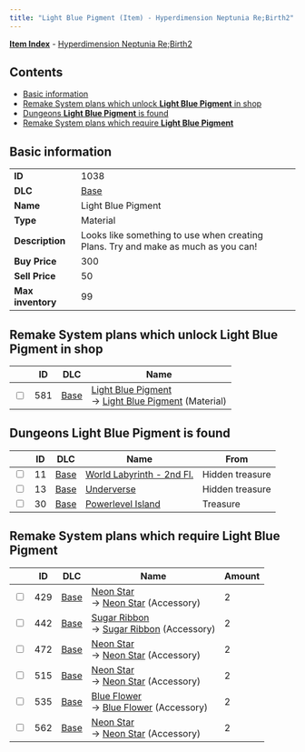 ```yaml
---
title: "Light Blue Pigment (Item) - Hyperdimension Neptunia Re;Birth2"
---
```


[**Item Index**](/neptunia/rb2/item/index.html) - [Hyperdimension Neptunia Re;Birth2](/neptunia/rb2)

## Contents

- [Basic information](#basic-information)
- [Remake System plans which unlock **Light Blue Pigment** in shop](#remake-system-plans-which-unlock-light-blue-pigment-in-shop)
- [Dungeons **Light Blue Pigment** is found](#dungeons-light-blue-pigment-is-found)
- [Remake System plans which require **Light Blue Pigment**](#remake-system-plans-which-require-light-blue-pigment)

## Basic information

|   |   |
| -- | -- |
| **ID** | 1038 |
| **DLC** | [Base](/neptunia/rb2/dlc/0-base.html) |
| **Name** | Light Blue Pigment |
| **Type** | Material |
| **Description** | Looks like something to use when creating Plans. Try and make as much as you can! |
| **Buy Price** | 300 |
| **Sell Price** | 50 |
| **Max inventory** | 99 |

## Remake System plans which unlock **Light Blue Pigment** in shop

|    | ID | DLC | Name |
| -- | -- | --- | ---- |
| <input type="checkbox" id="rb2-remake-0-581" class="trackbox" /> | 581 | [Base](/neptunia/rb2/dlc/0-base.html) | [Light Blue Pigment](/neptunia/rb2/remake/0-581-light-blue-pigment.html)<br />→ [Light Blue Pigment](/neptunia/rb2/item/0-1038-light-blue-pigment.html) (Material) |

## Dungeons **Light Blue Pigment** is found

|    | ID | DLC | Name | From |
| -- | -- | --- | ---- | ---- |
| <input type="checkbox" id="rb2-dungeon-0-11" class="trackbox" /> | 11 | [Base](/neptunia/rb2/dlc/0-base.html) | [World Labyrinth - 2nd Fl.](/neptunia/rb2/dungeon/0-11-world-labyrinth-2nd-fl.html) | Hidden treasure |
| <input type="checkbox" id="rb2-dungeon-0-13" class="trackbox" /> | 13 | [Base](/neptunia/rb2/dlc/0-base.html) | [Underverse](/neptunia/rb2/dungeon/0-13-underverse.html) | Hidden treasure |
| <input type="checkbox" id="rb2-dungeon-0-30" class="trackbox" /> | 30 | [Base](/neptunia/rb2/dlc/0-base.html) | [Powerlevel Island](/neptunia/rb2/dungeon/0-30-powerlevel-island.html) | Treasure |

## Remake System plans which require **Light Blue Pigment**

|    | ID | DLC | Name | Amount |
| -- | -- | --- | ---- | ------ |
| <input type="checkbox" id="rb2-remake-0-429" class="trackbox" /> | 429 | [Base](/neptunia/rb2/dlc/0-base.html) | [Neon Star](/neptunia/rb2/remake/0-429-neon-star.html)<br />→ [Neon Star](/neptunia/rb2/item/0-2346-neon-star.html) (Accessory) | 2 |
| <input type="checkbox" id="rb2-remake-0-442" class="trackbox" /> | 442 | [Base](/neptunia/rb2/dlc/0-base.html) | [Sugar Ribbon](/neptunia/rb2/remake/0-442-sugar-ribbon.html)<br />→ [Sugar Ribbon](/neptunia/rb2/item/0-2373-sugar-ribbon.html) (Accessory) | 2 |
| <input type="checkbox" id="rb2-remake-0-472" class="trackbox" /> | 472 | [Base](/neptunia/rb2/dlc/0-base.html) | [Neon Star](/neptunia/rb2/remake/0-472-neon-star.html)<br />→ [Neon Star](/neptunia/rb2/item/0-2403-neon-star.html) (Accessory) | 2 |
| <input type="checkbox" id="rb2-remake-0-515" class="trackbox" /> | 515 | [Base](/neptunia/rb2/dlc/0-base.html) | [Neon Star](/neptunia/rb2/remake/0-515-neon-star.html)<br />→ [Neon Star](/neptunia/rb2/item/0-2462-neon-star.html) (Accessory) | 2 |
| <input type="checkbox" id="rb2-remake-0-535" class="trackbox" /> | 535 | [Base](/neptunia/rb2/dlc/0-base.html) | [Blue Flower](/neptunia/rb2/remake/0-535-blue-flower.html)<br />→ [Blue Flower](/neptunia/rb2/item/0-2502-blue-flower.html) (Accessory) | 2 |
| <input type="checkbox" id="rb2-remake-0-562" class="trackbox" /> | 562 | [Base](/neptunia/rb2/dlc/0-base.html) | [Neon Star](/neptunia/rb2/remake/0-562-neon-star.html)<br />→ [Neon Star](/neptunia/rb2/item/0-2529-neon-star.html) (Accessory) | 2 |